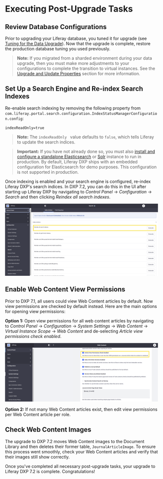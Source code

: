 # Executing Post-Upgrade Tasks

## Review Database Configurations

Prior to upgrading your Liferay database, you tuned it for upgrade (see [Tuning for the Data Upgrade](./05-tuning-for-the-data-upgrade.md)). Now that the upgrade is complete, restore the production database tuning you used previously.

> **Note:** If you migrated from a sharded environment during your data upgrade, then you must make more adjustments to your configurations to complete the transition to virtual instances. See the [Upgrade and Update Properties](./97-upgrading-a-sharded-environment.md#Upgrade-and-Update-Properties) section for more information.

## Set Up a Search Engine and Re-index Search Indexes

Re-enable search indexing by removing the following property from `com.liferay.portal.search.configuration.IndexStatusManagerConfiguration.config`:

```properties
indexReadOnly=true
```

> **Note:** The `indexReadOnly ` value defaults to `false`, which tells Liferay to update the search indices.

> **Important:** If you have not already done so, you must also [install and configure a standalone Elasticsearch](https://help.liferay.com/hc/en-us/articles/360028711132-Installing-Elasticsearch) or [Solr](placeholder) instance to run in production. By default, Liferay DXP ships with an embedded configuration for Elasticsearch for demo purposes. This configuration is not supported in production.

Once indexing is enabled and your search engine is configured, re-index Liferay DXP's search indices. In DXP 7.2, you can do this in the UI after starting up Liferay DXP by navigating to _Control Panel_ → _Configuration_ → _Search_ and then clicking _Reindex all search indexes_.

![Reindex from the Search configuration page in the Control Panel.](./executing-post-upgrade-tasks/images/01.png)

## Enable Web Content View Permissions

Prior to DXP 7.1, all users could view Web Content articles by default. Now view permissions are checked by default instead. Here are the main options for opening view permissions:

**Option 1:** Open view permissions for all web content articles by navigating to _Control Panel_ → _Configuration_ → _System Settings_ → _Web Content_ → _Virtual Instance Scope_ → _Web Content_ and de-selecting _Article view permissions check enabled_.

![Disable the permissions check for viewing web content by scrolling down in the Web Content menu in the System Settings.](./executing-post-upgrade-tasks/images/02.png)

**Option 2:** If not many Web Content articles exist, then edit view permissions per Web Content article per role.

## Check Web Content Images

The upgrade to DXP 7.2 moves Web Content images to the Document Library and then deletes their former table, `JournalArticleImage`. To ensure this process went smoothly, check your Web Content articles and verify that their images still show correctly.

Once you've completed all necessary post-upgrade tasks, your upgrade to Liferay DXP 7.2 is complete. Congratulations!
